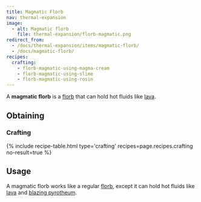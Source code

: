 ```yaml
---
title: Magmatic Florb
nav: thermal-expansion
image:
  - alt: Magmatic florb
    file: thermal-expansion/florb-magmatic.png
redirect_from:
  - /docs/thermal-expansion/items/magmatic-florb/
  - /docs/magmatic-florb/
recipes:
  crafting:
    - florb-magmatic-using-magma-cream
    - florb-magmatic-using-slime
    - florb-magmatic-using-rosin
---
```


A **magmatic florb** is a [florb](/docs/florb/) that can hold hot fluids like
[lava](https://minecraft.gamepedia.com/Lava).


Obtaining
---------

### Crafting
{% include recipe-table.html type='crafting' recipes=page.recipes.crafting no-result=true %}


Usage
-----

A magmatic florb works like a regular [florb](/docs/florb/), except it can hold
hot fluids like [lava](https://minecraft.gamepedia.com/Lava) and [blazing
pyrotheum](/docs/blazing-pyrotheum/).
